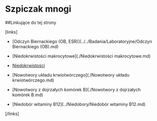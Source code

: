 # Szpiczak mnogi





##Linkujące do tej strony

[links]

- [Odczyn Biernackiego (OB, ESR)](../../Badania/Laboratoryjne/Odczyn Biernackiego (OB).md)

- [Niedokrwistości makrocytowe](./Niedokrwistości makrocytowe.md)

- [Niedokrwistości](./Niedokrwistości.md)

- [Nowotwory układu krwiotwórczego](./Nowotwory układu krwiotwórczego.md)

- [Nowotwory z dojrzałych komórek B](./Nowotwory z dojrzałych komórek B.md)

- [Niedobór witaminy B12](../Niedobory/Niedobór witaminy B12.md)


[/links]

